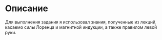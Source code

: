 # Описание
Для выполнения задания я использовал знания, полученные из лекций, касаемо силы Лоренца и магнитной индукции, а также правилом левой руки.
